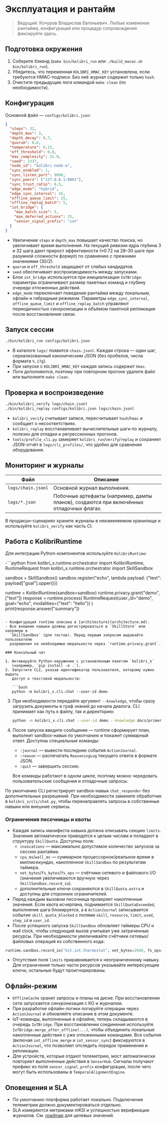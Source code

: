 # Эксплуатация и рантайм

> Ведущий: Кочуров Владислав Евгеньевич. Любые изменения рантайма,
> конфигураций или процедур сопровождения фиксируйте здесь.

## Подготовка окружения

1. Соберите бэкенд (`make bin/kolibri_run` или `./build_macos.sh bin/kolibri_run`).
2. Убедитесь, что переменная `KOLIBRI_HMAC_KEY` установлена, если требуются
   HMAC-подписи. Без неё журнал содержит только `hash`.
3. Очистите предыдущие логи командой `make clean` (по необходимости).

## Конфигурация

Основной файл — `configs/kolibri.json`:

```json
{
  "steps": 32,
  "depth_max": 3,
  "depth_decay": 0.7,
  "quorum": 0.6,
  "temperature": 0.15,
  "eff_threshold": 0.8,
  "max_complexity": 32.0,
  "seed": 1337,
  "node_id": "kolibri-node-a",
  "sync_enabled": 1,
  "sync_listen_port": 9090,
  "sync_peers": ["127.0.0.1:9091"],
  "sync_trust_ratio": 0.5,
  "edge_mode": "hybrid",
  "edge_sync_interval": 45,
  "offline_queue_limit": 25,
  "offline_replay_batch": 5,
  "iot_bridge": {
    "max_batch_size": 5,
    "max_deferred_actions": 25,
    "sensor_signal_prefix": "iot"
  }
}
```

- Увеличение `steps` и `depth_max` повышает качество поиска, но увеличивает
  время выполнения. На текущей ревизии ядра глубина 3 и 32 шага дают прирост
  эффективности (≈0.72 на 28–30 шаге при разумной сложности формул) по сравнению
  с прежними значениями (30/2).
- `quorum` и `eff_threshold` защищают от слабых кандидатов.
- `seed` обеспечивает воспроизводимость между запусками.
- Блок `iot_bridge` используется при инициализации `IoTBridge`: параметры
  ограничивают размер пакетных команд и глубину очереди отложенных действий.
- `edge_mode` переключает поведение рантайма между локальным, офлайн и гибридным
  режимом. Параметры `edge_sync_interval`, `offline_queue_limit` и
  `offline_replay_batch` управляют периодичностью синхронизации и объёмом
  пакетной репликации после восстановления связи.

## Запуск сессии

```bash
./bin/kolibri_run configs/kolibri.json
```

- В каталоге `logs/` появится `chain.jsonl`. Каждая строка — один шаг,
  сериализованный каноническим JSON (без пробелов, числа формата `%.17g`).
- При запуске с `KOLIBRI_HMAC_KEY` каждая запись содержит `hmac`.
- Логи дополняются, поэтому при повторном прогоне удалите файл или
  выполните `make clean`.

## Проверка и воспроизведение

```bash
./bin/kolibri_verify logs/chain.jsonl
./bin/kolibri_replay configs/kolibri.json logs/chain.jsonl
```

- `kolibri_verify` считывает записи, пересчитывает `hash`/`hmac` и сообщает о
  несоответствиях.
- `kolibri_replay` восстанавливает вычислительные шаги по журналу, полезно
  для отладки и регрессионных прогонов.
- `tools/profile_cli.py` замеряет `kolibri_run`/`verify`/`replay` и сохраняет
  JSON-отчёт в `logs/cli_profiles/`, что удобно для сравнения оборудования.

## Мониторинг и журналы

| Файл | Описание |
| --- | --- |
| `logs/chain.jsonl` | Основной журнал выполнения. |
| `logs/*.json` | Побочные артефакты (например, дампы планов), создаются при включённых отладочных флагах. |

В продакшн-сценариях храните журналы в неизменяемом хранилище и
используйте `kolibri_verify` как часть CI.

## Работа с KolibriRuntime

Для интеграции Python-компонентов используйте `KolibriRuntime`:

-```python
from kolibri_x.runtime.orchestrator import KolibriRuntime, RuntimeRequest
from kolibri_x.runtime.orchestrator import SkillSandbox

sandbox = SkillSandbox()
sandbox.register("echo", lambda payload: {"text": payload["goal"].upper()})

runtime = KolibriRuntime(sandbox=sandbox)
runtime.privacy.grant("demo", ["text"])
response = runtime.process(
    RuntimeRequest(user_id="demo", goal="echo", modalities={"text": "hello"})
)
print(response.answer["summary"])
```

- Конфигурация runtime описана в [architecture](architecture.md).
- Все внешние навыки должны регистрироваться в `SkillStore` или напрямую в
  `SkillSandbox` (для тестов). Перед первым запросом выдавайте пользователю
  разрешения на необходимые модальности через `runtime.privacy.grant`.

### Консольный чат

1. Активируйте Python-окружение с установленным пакетом `kolibri_x`
   (например, `pip install -e .`).
2. Запустите CLI, указав идентификатор пользователя, которому нужно выдать
   доступ к текстовой модальности:

   ```bash
   python -m kolibri_x.cli.chat --user-id demo
   ```

3. При необходимости передайте аргумент `--knowledge`, чтобы сразу загрузить
   документы в граф знаний до начала диалога. CLI принимает как путь к файлу,
   так и директорию:

   ```bash
   python -m kolibri_x.cli.chat --user-id demo --knowledge docs/primer.txt
   ```

4. После запуска введите сообщение — runtime сформирует план, выполнит
   sandbox-навык по умолчанию и покажет суммарный ответ. Доступны специальные
   команды:

   - `:journal` — вывести последние события `ActionJournal`.
   - `:reason` — распечатать `ReasoningLog` текущего ответа в формате JSON.
   - `:quit` — завершить сессию.

   Все команды работают в одном цикле, поэтому можно чередовать пользовательские
   сообщения и отладочные запросы.

По умолчанию CLI регистрирует sandbox-навык `chat_responder` без дополнительных
разрешений. При необходимости замените обработчик в `kolibri_x/cli/chat.py`,
чтобы перенаправлять запросы в собственные навыки или внешние сервисы.

### Ограничения песочницы и квоты

- Каждая запись манифеста навыка должна описывать секцию `limits`.
  Значения автоматически приводятся к целым числам и попадают в структуру
  `SkillQuota`. Доступны поля:
  - `invocations` — максимально допустимое количество запусков за сессию
    рантайма.
  - `cpu_ms`/`wall_ms` — суммарное процессорное/реальное время в миллисекундах,
    накопленное `SkillSandbox` по результатам таймера.
  - `net_bytes`/`fs_bytes`/`fs_ops` — счётчики сетевого и файлового I/O
    (значения увеличиваются вручную через `SkillSandbox.record_io`).
  - дополнительные ключи сохраняются в `SkillQuota.extra` и доступны для
    сторонних ограничителей.
- Перед каждым вызовом песочница проверяет накопленные значения. Если квота
  исчерпана, поднимается `SkillQuotaExceeded`, выполнение шага блокируется, а в
  `ActionJournal` записывается событие `skill_quota_blocked` с полями
  `skill`, `resource`, `limit`, `used`, `step_id` и `user_id`.
- После успешного запуска `SkillSandbox` обновляет таймеры CPU и wall clock,
  чтобы следующий вызов учитывал уже затраченные ресурсы. При необходимости
  увеличивайте счётчики сетевых/файловых операций из собственного кода:

```python
runtime.sandbox.record_io("kit.iot.thermostat", net_bytes=2048, fs_ops=1)
```

- Отсутствие поля `limits` приравнивается к неограниченному навыку. Для
  ограничения только части ресурсов указывайте интересующие ключи, остальные
  будут проигнорированы.

## Офлайн-режим

- `OfflineCache` хранит запросы и планы на диске. При восстановлении сети
  запускается синхронизация с KG и журналом.
- При разработке офлайн-логики логируйте операции через `ActionJournal` и
  обновляйте описание в этом документе.
- IoT-команды, выполненные в офлайне, теперь складываются в очередь
  `IoTBridge`. При восстановлении соединения используйте
  `IoTBridge.merge_after_offline(...)`, чтобы объединить локальные накопленные
  действия с уже отложенными командами. Все события (включая `iot_offline_merge`
  и `iot_sensor_sync`) фиксируются в `ActionJournal`, что позволяет отследить
  порядок применения и репликации.
- Для устройств, которые отдают телеметрию, мост автоматически повторяет
  выполненные действия в `SensorHub`. Сигналы получают префикс из поля
  `sensor_signal_prefix` конфигурации, после чего могут быть использованы в
  `TemporalAlignmentEngine`.

## Оповещения и SLA

- По умолчанию платформа работает локально. Подключение телеметрии должно
  документироваться отдельно.
- SLA измеряются метриками mKSI и успешностью верификации журналов. См.
  [roadmap](roadmap.md) для целевых значений.

